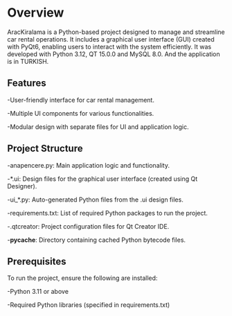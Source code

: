 # Overview

AracKiralama is a Python-based project designed to manage and streamline car rental operations. It includes a graphical user interface (GUI) created with PyQt6, enabling users to interact with the system efficiently. It was developed with Python 3.12, QT 15.0.0 and MySQL 8.0. And the application is in TURKISH.

## Features

 -User-friendly interface for car rental management.

 -Multiple UI components for various functionalities.

 -Modular design with separate files for UI and application logic.

## Project Structure

 -anapencere.py: Main application logic and functionality.

 -*.ui: Design files for the graphical user interface (created using Qt Designer).

 -ui_*.py: Auto-generated Python files from the .ui design files.

 -requirements.txt: List of required Python packages to run the project.

 -.qtcreator: Project configuration files for Qt Creator IDE.

 -__pycache__: Directory containing cached Python bytecode files.

## Prerequisites

 To run the project, ensure the following are installed:

 -Python 3.11 or above

 -Required Python libraries (specified in requirements.txt)
